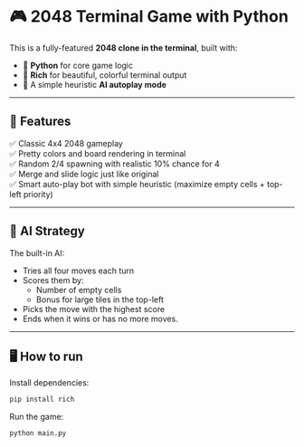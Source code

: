 # 🎮 2048 Terminal Game with Python

This is a fully-featured **2048 clone in the terminal**, built with:

- 🐍 **Python** for core game logic
- 🎨 **Rich** for beautiful, colorful terminal output
- 🤖 A simple heuristic **AI autoplay mode**

---

## 🚀 Features

✅ Classic 4x4 2048 gameplay  
✅ Pretty colors and board rendering in terminal  
✅ Random 2/4 spawning with realistic 10% chance for 4  
✅ Merge and slide logic just like original  
✅ Smart auto-play bot with simple heuristic (maximize empty cells + top-left priority)

---

## 🧠 AI Strategy
The built-in AI:
- Tries all four moves each turn
- Scores them by:
    - Number of empty cells
    - Bonus for large tiles in the top-left
- Picks the move with the highest score
- Ends when it wins or has no more moves.

---


## 🖥️ How to run

Install dependencies:

```bash
pip install rich
```

Run the game:

``` bash
python main.py
```